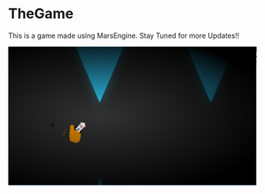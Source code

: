 # TheGame

This is a game made using MarsEngine. Stay Tuned for more Updates!!

<p align="center">
<img src="res/TheGame.png">
</p>
